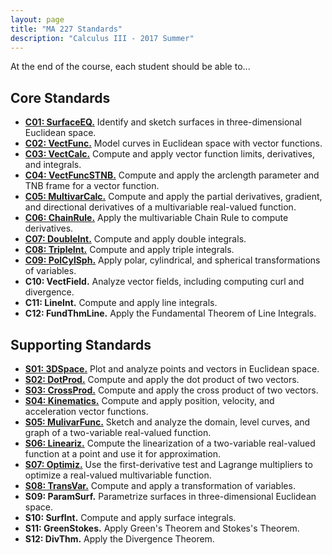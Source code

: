 ```yaml
---
layout: page
title: "MA 227 Standards"
description: "Calculus III - 2017 Summer"
---
```


At the end of the course, each student should be able to...

## Core Standards

- [**C01: SurfaceEQ.**](c01/)
  Identify and sketch surfaces in three-dimensional Euclidean space.
- [**C02: VectFunc.**](c02/)
  Model curves in Euclidean space with vector functions.
- [**C03: VectCalc.**](c03/)
  Compute and apply vector function limits, derivatives, and integrals.
- [**C04: VectFuncSTNB.**](c04/)
  Compute and apply the arclength parameter and TNB frame for a vector
  function.
- [**C05: MultivarCalc.**](c05/)
  Compute and apply the partial derivatives, gradient, and directional
  derivatives of a multivariable real-valued function.
- [**C06: ChainRule.**](c06/)
  Apply the multivariable Chain Rule to compute derivatives.
- [**C07: DoubleInt.**](c07/)
  Compute and apply double integrals.
- [**C08: TripleInt.**](c08/)
  Compute and apply triple integrals.
- [**C09: PolCylSph.**](c09/)
  Apply polar, cylindrical, and spherical transformations of variables.
- **C10: VectField.**
  Analyze vector fields, including computing curl and divergence.
- **C11: LineInt.**
  Compute and apply line integrals.
- **C12: FundThmLine.**
  Apply the Fundamental Theorem of Line Integrals.

## Supporting Standards

- [**S01: 3DSpace.**](s01/) <!-- TODO retitle PtsVects -->
  Plot and analyze points and vectors in Euclidean space.
- [**S02: DotProd.**](s02/)
  Compute and apply the dot product of two vectors.
- [**S03: CrossProd.**](s03/)
  Compute and apply the cross product of two vectors.
- [**S04: Kinematics.**](s04/)
  Compute and apply position, velocity, and acceleration vector functions.
- [**S05: MulivarFunc.**](s05/)
  Sketch and analyze the domain, level curves, and graph of a two-variable
  real-valued function.
- [**S06: Lineariz.**](s06/)
  Compute the linearization of a two-variable real-valued function at a
  point and use it for approximation.
- [**S07: Optimiz.**](s07/)
  Use the first-derivative test and Lagrange multipliers to optimize a
  real-valued multivariable function.
- [**S08: TransVar.**](s08/)
  Compute and apply a transformation of variables.
- **S09: ParamSurf.**
  Parametrize surfaces in three-dimensional Euclidean space.
- **S10: SurfInt.**
  Compute and apply surface integrals.
- **S11: GreenStokes.**
  Apply Green's Theorem and Stokes's Theorem.
- **S12: DivThm.**
  Apply the Divergence Theorem.
